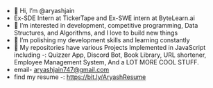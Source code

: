 - 👋 Hi, I’m @aryashjain
- Ex-SDE Intern at TickerTape and Ex-SWE intern at ByteLearn.ai
- 👀 I’m interested in development, competitive programming, Data Structures, and Algorithms, and I love to build new things
- 🌱 I’m polishing my development skills and learning constantly
- 👀 My repositories have various Projects Implemented in JavaScript including -: Quizzer App, Discord Bot, Book Library, URL shortener, Employee Management System, And a LOT MORE COOL STUFF.
- email- aryashjain747@gmail.com
- find my resume -: https://bit.ly/AryashResume


<!---
aryashjain/aryashjain is a ✨ special ✨ repository because its `README.md` (this file) appears on your GitHub profile.
You can click the Preview link to take a look at your changes.
--->
